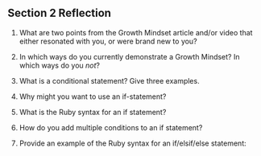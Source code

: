 ## Section 2 Reflection

1. What are two points from the Growth Mindset article and/or video that either resonated with you, or were brand new to you?

2. In which ways do you currently demonstrate a Growth Mindset? In which ways do you _not_?

3. What is a conditional statement? Give three examples.

4. Why might you want to use an if-statement?

5. What is the Ruby syntax for an if statement?

6. How do you add multiple conditions to an if statement?

7. Provide an example of the Ruby syntax for an if/elsif/else statement: